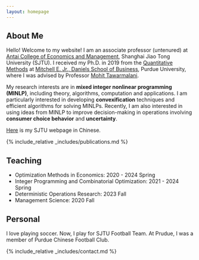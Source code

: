 ```yaml
---
layout: homepage
---
```


## About Me

Hello! Welcome to my website! I am an associate professor (untenured) at [Antai College of Economics and Management](https://www.acem.sjtu.edu.cn/en/), Shanghai Jiao Tong University (SJTU). I received my Ph.D. in 2019 from the [Quantitative Methods](https://business.purdue.edu/academics/quantitative-methods/) at [Mitchell E. Jr., Daniels School of Business](https://business.purdue.edu/), Purdue University, where I was advised by Professor [Mohit Tawarmalani](https://web.ics.purdue.edu/~mtawarma/). 

My research interests are in <b>mixed integer nonlinear programming (MINLP)</b>, including theory, algorithms, computation and applications. I am particularly interested in developing <b>convexification</b> techniques and efficient algorithms for solving MINLPs. Recently, I am also interested in using ideas from MINLP to improve decision-making in operations involving <b>consumer choice behavior</b> and <b>uncertainty</b>.


[Here](https://www.acem.sjtu.edu.cn/faculty/hetaotao.html#container) is my SJTU webpage in Chinese.


 <!-- Recently, I am also interested in using ideas from MINLP to solve operations problems involving <b>consumer choice behavior</b>, and to improve decision-making under <b>uncertainty</b>. -->

<!-- Recently, I am also interested in using ideas from MINLP to improve decision-making in  operations problems involving <b>consumer choice behavior</b>.  -->

<!-- ## Research Interests

- **Computer Vision:** image recognition, image generation, video captioning
- **Machine Learning:** meta-learning, incremental learning, transfer learning -->

<!-- ## News

- **[Feb. 2020]** Our paper about incremental learning is accepted to CVPR 2020.
- **[Feb. 2020]** We will host the ACM Multimedia Asia 2020 conference in Singapore!
- **[Sept. 2019]** Our paper about few-shot learning is accepted to NeurIPS 2019.
- **[Mar. 2019]** Our paper about few-shot learning is accepted to CVPR 2019. -->

{% include_relative _includes/publications.md %}

<!-- {% include_relative _includes/services.md %} -->

## Teaching 
<!-- At SJTU, I teach optimization courses with students from different majors. I enjoy understanding ideas in other areas through the lens of optimization.    -->
- Optimization Methods in Economics: 2020 - 2024 Spring
- Integer Programming and Combinatorial Optimization: 2021 - 2024 Spring
- Deterministic Operations Research: 2023 Fall
- Management Science: 2020 Fall

## Personal
I love playing soccer. Now, I play for SJTU Football Team. At Prudue, I was a member of Purdue Chinese Football Club. 

{% include_relative _includes/contact.md %}
 <div style="width:100px; pointer-events: none;">
<script type='text/javascript' id='clustrmaps' src='//cdn.clustrmaps.com/map_v2.js?cl=043361&w=153&t=n&d=Kyj0HBk08sh_2Rt2Pl019WFBS_n1HdJu5CvjRREYVHM&co=ffffff&cmo=3eb7f0&ct=043361'></script>
</div>
